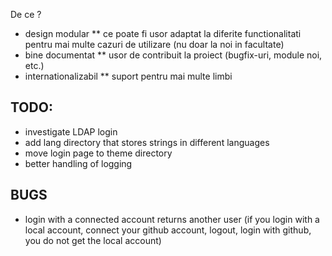 De ce ?

* design modular
** ce poate fi usor adaptat la diferite functionalitati pentru mai multe cazuri
de utilizare (nu doar la noi in facultate)
* bine documentat
** usor de contribuit la proiect (bugfix-uri, module noi, etc.)
* internationalizabil
** suport pentru mai multe limbi

## TODO:
* investigate LDAP login
* add lang directory that stores strings in different languages
* move login page to theme directory
* better handling of logging

## BUGS
* login with a connected account returns another user (if you login with a
local account, connect your github account, logout, login with github, you
do not get the local account)